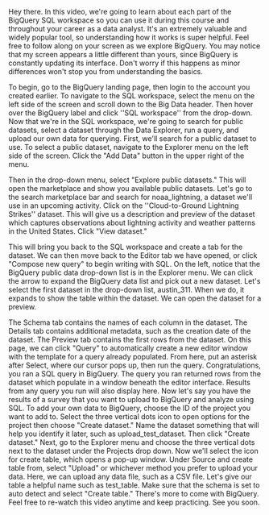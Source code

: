 
Hey there. In this video, we're going to learn about each part of the BigQuery SQL workspace so you can use it during this course and throughout your career as a data analyst. It's an extremely valuable and widely popular tool, so understanding how it works is super helpful. Feel free to follow along on your screen as we explore BigQuery. You may notice that my screen appears a little different than yours, since BigQuery is constantly updating its interface. Don't worry if this happens as minor differences won't stop you from understanding the basics. 

To begin, go to the BigQuery landing page, then login to the account you created earlier. To navigate to the SQL workspace, select the menu on the left side of the screen and scroll down to the Big Data header. Then hover over the BigQuery label and click ''SQL workspace'' from the drop-down. Now that we're in the SQL workspace, we're going to search for public datasets, select a dataset through the Data Explorer, run a query, and upload our own data for querying. First, we'll search for a public dataset to use. To select a public dataset, navigate to the Explorer menu on the left side of the screen. Click the "Add Data" button in the upper right of the menu. 

Then in the drop-down menu, select "Explore public datasets." This will open the marketplace and show you available public datasets. Let's go to the search marketplace bar and search for noaa_lightning, a dataset we'll use in an upcoming activity. Click on the ''Cloud-to-Ground Lightning Strikes'' dataset. This will give us a description and preview of the dataset which captures observations about lightning activity and weather patterns in the United States. Click "View dataset." 

This will bring you back to the SQL workspace and create a tab for the dataset. We can then move back to the Editor tab we have opened, or click "Compose new query" to begin writing with SQL. On the left, notice that the BigQuery public data drop-down list is in the Explorer menu. We can click the arrow to expand the BigQuery data list and pick out a new dataset. Let's select the first dataset in the drop-down list, austin_311. When we do, it expands to show the table within the dataset. We can open the dataset for a preview. 

The Schema tab contains the names of each column in the dataset. The Details tab contains additional metadata, such as the creation date of the dataset. The Preview tab contains the first rows from the dataset. On this page, we can click "Query" to automatically create a new editor window with the template for a query already populated. From here, put an asterisk after Select, where our cursor pops up, then run the query. Congratulations, you ran a SQL query in BigQuery. The query you ran returned rows from the dataset which populate in a window beneath the editor interface. Results from any query you run will also display here. Now let's say you have the results of a survey that you want to upload to BigQuery and analyze using SQL. To add your own data to BigQuery, choose the ID of the project you want to add to. Select the three vertical dots icon to open options for the project then choose "Create dataset." Name the dataset something that will help you identify it later, such as upload_test_dataset. Then click "Create dataset." Next, go to the Explorer menu and choose the three vertical dots next to the dataset under the Projects drop down. Now we'll select the icon for create table, which opens a pop-up window. Under Source and create table from, select "Upload" or whichever method you prefer to upload your data. Here, we can upload any data file, such as a CSV file. Let's give our table a helpful name such as test_table. Make sure that the schema is set to auto detect and select "Create table." There's more to come with BigQuery. Feel free to re-watch this video anytime and keep practicing. See you soon.